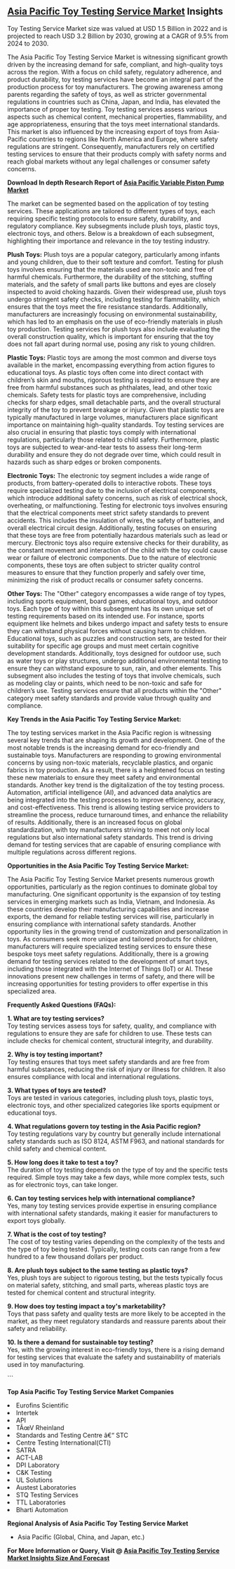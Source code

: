 <h2><a href="https://www.verifiedmarketreports.com/download-sample/?rid=253538&amp;utm_source=Github-Feb&amp;utm_medium=225" target="_blank">Asia Pacific Toy Testing Service Market</a> Insights</h2><p>Toy Testing Service Market size was valued at USD 1.5 Billion in 2022 and is projected to reach USD 3.2 Billion by 2030, growing at a CAGR of 9.5% from 2024 to 2030.</p><p><p>The Asia Pacific Toy Testing Service Market is witnessing significant growth driven by the increasing demand for safe, compliant, and high-quality toys across the region. With a focus on child safety, regulatory adherence, and product durability, toy testing services have become an integral part of the production process for toy manufacturers. The growing awareness among parents regarding the safety of toys, as well as stricter governmental regulations in countries such as China, Japan, and India, has elevated the importance of proper toy testing. Toy testing services assess various aspects such as chemical content, mechanical properties, flammability, and age appropriateness, ensuring that the toys meet international standards. This market is also influenced by the increasing export of toys from Asia-Pacific countries to regions like North America and Europe, where safety regulations are stringent. Consequently, manufacturers rely on certified testing services to ensure that their products comply with safety norms and reach global markets without any legal challenges or consumer safety concerns. <p><strong>Download In depth Research Report of <a href="https://www.verifiedmarketreports.com/download-sample/?rid=236118&amp;utm_source=Pulse-Dec&amp;utm_medium=225" target="_blank">Asia Pacific Variable Piston Pump Market</a></strong></p></p> <p>The market can be segmented based on the application of toy testing services. These applications are tailored to different types of toys, each requiring specific testing protocols to ensure safety, durability, and regulatory compliance. Key subsegments include plush toys, plastic toys, electronic toys, and others. Below is a breakdown of each subsegment, highlighting their importance and relevance in the toy testing industry.</p> <p><strong>Plush Toys:</strong> Plush toys are a popular category, particularly among infants and young children, due to their soft texture and comfort. Testing for plush toys involves ensuring that the materials used are non-toxic and free of harmful chemicals. Furthermore, the durability of the stitching, stuffing materials, and the safety of small parts like buttons and eyes are closely inspected to avoid choking hazards. Given their widespread use, plush toys undergo stringent safety checks, including testing for flammability, which ensures that the toys meet the fire resistance standards. Additionally, manufacturers are increasingly focusing on environmental sustainability, which has led to an emphasis on the use of eco-friendly materials in plush toy production. Testing services for plush toys also include evaluating the overall construction quality, which is important for ensuring that the toy does not fall apart during normal use, posing any risk to young children. <p><strong>Plastic Toys:</strong> Plastic toys are among the most common and diverse toys available in the market, encompassing everything from action figures to educational toys. As plastic toys often come into direct contact with children’s skin and mouths, rigorous testing is required to ensure they are free from harmful substances such as phthalates, lead, and other toxic chemicals. Safety tests for plastic toys are comprehensive, including checks for sharp edges, small detachable parts, and the overall structural integrity of the toy to prevent breakage or injury. Given that plastic toys are typically manufactured in large volumes, manufacturers place significant importance on maintaining high-quality standards. Toy testing services are also crucial in ensuring that plastic toys comply with international regulations, particularly those related to child safety. Furthermore, plastic toys are subjected to wear-and-tear tests to assess their long-term durability and ensure they do not degrade over time, which could result in hazards such as sharp edges or broken components. <p><strong>Electronic Toys:</strong> The electronic toy segment includes a wide range of products, from battery-operated dolls to interactive robots. These toys require specialized testing due to the inclusion of electrical components, which introduce additional safety concerns, such as risk of electrical shock, overheating, or malfunctioning. Testing for electronic toys involves ensuring that the electrical components meet strict safety standards to prevent accidents. This includes the insulation of wires, the safety of batteries, and overall electrical circuit design. Additionally, testing focuses on ensuring that these toys are free from potentially hazardous materials such as lead or mercury. Electronic toys also require extensive checks for their durability, as the constant movement and interaction of the child with the toy could cause wear or failure of electronic components. Due to the nature of electronic components, these toys are often subject to stricter quality control measures to ensure that they function properly and safely over time, minimizing the risk of product recalls or consumer safety concerns. <p><strong>Other Toys:</strong> The "Other" category encompasses a wide range of toy types, including sports equipment, board games, educational toys, and outdoor toys. Each type of toy within this subsegment has its own unique set of testing requirements based on its intended use. For instance, sports equipment like helmets and bikes undergo impact and safety tests to ensure they can withstand physical forces without causing harm to children. Educational toys, such as puzzles and construction sets, are tested for their suitability for specific age groups and must meet certain cognitive development standards. Additionally, toys designed for outdoor use, such as water toys or play structures, undergo additional environmental testing to ensure they can withstand exposure to sun, rain, and other elements. This subsegment also includes the testing of toys that involve chemicals, such as modeling clay or paints, which need to be non-toxic and safe for children’s use. Testing services ensure that all products within the "Other" category meet safety standards and provide value through quality and compliance. <p><strong>Key Trends in the Asia Pacific Toy Testing Service Market:</strong></p> <p>The toy testing services market in the Asia Pacific region is witnessing several key trends that are shaping its growth and development. One of the most notable trends is the increasing demand for eco-friendly and sustainable toys. Manufacturers are responding to growing environmental concerns by using non-toxic materials, recyclable plastics, and organic fabrics in toy production. As a result, there is a heightened focus on testing these new materials to ensure they meet safety and environmental standards. Another key trend is the digitalization of the toy testing process. Automation, artificial intelligence (AI), and advanced data analytics are being integrated into the testing processes to improve efficiency, accuracy, and cost-effectiveness. This trend is allowing testing service providers to streamline the process, reduce turnaround times, and enhance the reliability of results. Additionally, there is an increased focus on global standardization, with toy manufacturers striving to meet not only local regulations but also international safety standards. This trend is driving demand for testing services that are capable of ensuring compliance with multiple regulations across different regions. <p><strong>Opportunities in the Asia Pacific Toy Testing Service Market:</strong></p> <p>The Asia Pacific Toy Testing Service Market presents numerous growth opportunities, particularly as the region continues to dominate global toy manufacturing. One significant opportunity is the expansion of toy testing services in emerging markets such as India, Vietnam, and Indonesia. As these countries develop their manufacturing capabilities and increase exports, the demand for reliable testing services will rise, particularly in ensuring compliance with international safety standards. Another opportunity lies in the growing trend of customization and personalization in toys. As consumers seek more unique and tailored products for children, manufacturers will require specialized testing services to ensure these bespoke toys meet safety regulations. Additionally, there is a growing demand for testing services related to the development of smart toys, including those integrated with the Internet of Things (IoT) or AI. These innovations present new challenges in terms of safety, and there will be increasing opportunities for testing providers to offer expertise in this specialized area. <p><strong>Frequently Asked Questions (FAQs):</strong></p> <p><strong>1. What are toy testing services?</strong><br> Toy testing services assess toys for safety, quality, and compliance with regulations to ensure they are safe for children to use. These tests can include checks for chemical content, structural integrity, and durability.</p> <p><strong>2. Why is toy testing important?</strong><br> Toy testing ensures that toys meet safety standards and are free from harmful substances, reducing the risk of injury or illness for children. It also ensures compliance with local and international regulations.</p> <p><strong>3. What types of toys are tested?</strong><br> Toys are tested in various categories, including plush toys, plastic toys, electronic toys, and other specialized categories like sports equipment or educational toys.</p> <p><strong>4. What regulations govern toy testing in the Asia Pacific region?</strong><br> Toy testing regulations vary by country but generally include international safety standards such as ISO 8124, ASTM F963, and national standards for child safety and chemical content.</p> <p><strong>5. How long does it take to test a toy?</strong><br> The duration of toy testing depends on the type of toy and the specific tests required. Simple toys may take a few days, while more complex tests, such as for electronic toys, can take longer.</p> <p><strong>6. Can toy testing services help with international compliance?</strong><br> Yes, many toy testing services provide expertise in ensuring compliance with international safety standards, making it easier for manufacturers to export toys globally.</p> <p><strong>7. What is the cost of toy testing?</strong><br> The cost of toy testing varies depending on the complexity of the tests and the type of toy being tested. Typically, testing costs can range from a few hundred to a few thousand dollars per product.</p> <p><strong>8. Are plush toys subject to the same testing as plastic toys?</strong><br> Yes, plush toys are subject to rigorous testing, but the tests typically focus on material safety, stitching, and small parts, whereas plastic toys are tested for chemical content and structural integrity.</p> <p><strong>9. How does toy testing impact a toy's marketability?</strong><br> Toys that pass safety and quality tests are more likely to be accepted in the market, as they meet regulatory standards and reassure parents about their safety and reliability.</p> <p><strong>10. Is there a demand for sustainable toy testing?</strong><br> Yes, with the growing interest in eco-friendly toys, there is a rising demand for testing services that evaluate the safety and sustainability of materials used in toy manufacturing.</p> ```</p><p><strong>Top Asia Pacific Toy Testing Service Market Companies</strong></p><div data-test-id=""><p><li>Eurofins Scientific</li><li> Intertek</li><li> API</li><li> TÃœV Rheinland</li><li> Standards and Testing Centre â€“ STC</li><li> Centre Testing International(CTI)</li><li> SATRA</li><li> ACT-LAB</li><li> DPI Laboratory</li><li> C&K Testing</li><li> UL Solutions</li><li> Austest Laboratories</li><li> STQ Testing Services</li><li> TTL Laboratories</li><li> Bharti Automation</li></p><div><strong>Regional Analysis of&nbsp;Asia Pacific Toy Testing Service Market</strong></div><ul><li dir="ltr"><p dir="ltr">Asia Pacific (Global, China, and Japan, etc.)</p></li></ul><p><strong>For More Information or Query, Visit @&nbsp;</strong><strong><a href="https://www.verifiedmarketreports.com/product/toy-testing-service-market/?utm_source=Github-Feb&amp;utm_medium=225" target="_blank">Asia Pacific Toy Testing Service Market Insights Size And Forecast</a></strong></p></div><h2>&nbsp;</h2><div data-test-id="">&nbsp;</div>
